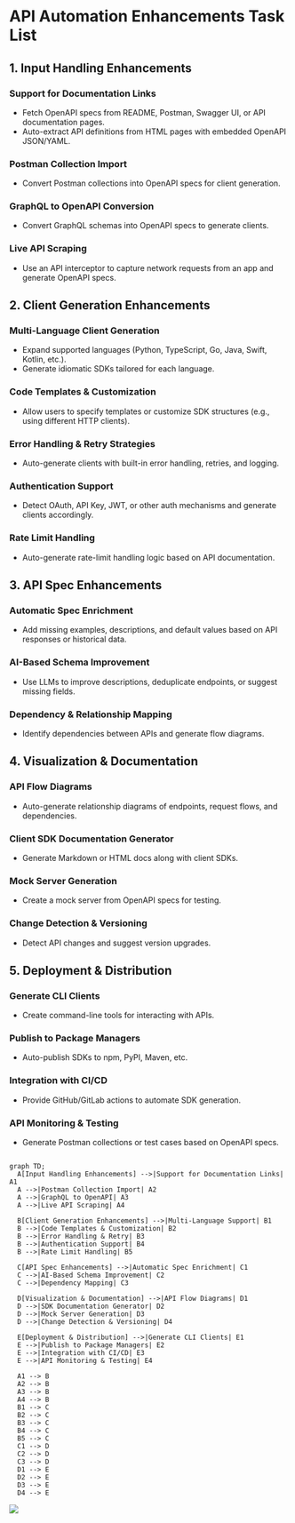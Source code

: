 # API Automation Enhancements Task List

## 1. Input Handling Enhancements

### Support for Documentation Links
- Fetch OpenAPI specs from README, Postman, Swagger UI, or API documentation pages.
- Auto-extract API definitions from HTML pages with embedded OpenAPI JSON/YAML.

### Postman Collection Import
- Convert Postman collections into OpenAPI specs for client generation.

### GraphQL to OpenAPI Conversion
- Convert GraphQL schemas into OpenAPI specs to generate clients.

### Live API Scraping
- Use an API interceptor to capture network requests from an app and generate OpenAPI specs.

## 2. Client Generation Enhancements

### Multi-Language Client Generation
- Expand supported languages (Python, TypeScript, Go, Java, Swift, Kotlin, etc.).
- Generate idiomatic SDKs tailored for each language.

### Code Templates & Customization
- Allow users to specify templates or customize SDK structures (e.g., using different HTTP clients).

### Error Handling & Retry Strategies
- Auto-generate clients with built-in error handling, retries, and logging.

### Authentication Support
- Detect OAuth, API Key, JWT, or other auth mechanisms and generate clients accordingly.

### Rate Limit Handling
- Auto-generate rate-limit handling logic based on API documentation.

## 3. API Spec Enhancements

### Automatic Spec Enrichment
- Add missing examples, descriptions, and default values based on API responses or historical data.

### AI-Based Schema Improvement
- Use LLMs to improve descriptions, deduplicate endpoints, or suggest missing fields.

### Dependency & Relationship Mapping
- Identify dependencies between APIs and generate flow diagrams.

## 4. Visualization & Documentation

### API Flow Diagrams
- Auto-generate relationship diagrams of endpoints, request flows, and dependencies.

### Client SDK Documentation Generator
- Generate Markdown or HTML docs along with client SDKs.

### Mock Server Generation
- Create a mock server from OpenAPI specs for testing.

### Change Detection & Versioning
- Detect API changes and suggest version upgrades.

## 5. Deployment & Distribution

### Generate CLI Clients
- Create command-line tools for interacting with APIs.

### Publish to Package Managers
- Auto-publish SDKs to npm, PyPI, Maven, etc.

### Integration with CI/CD
- Provide GitHub/GitLab actions to automate SDK generation.

### API Monitoring & Testing
- Generate Postman collections or test cases based on OpenAPI specs.

```mermaid

graph TD;
  A[Input Handling Enhancements] -->|Support for Documentation Links| A1
  A -->|Postman Collection Import| A2
  A -->|GraphQL to OpenAPI| A3
  A -->|Live API Scraping| A4
  
  B[Client Generation Enhancements] -->|Multi-Language Support| B1
  B -->|Code Templates & Customization| B2
  B -->|Error Handling & Retry| B3
  B -->|Authentication Support| B4
  B -->|Rate Limit Handling| B5
  
  C[API Spec Enhancements] -->|Automatic Spec Enrichment| C1
  C -->|AI-Based Schema Improvement| C2
  C -->|Dependency Mapping| C3

  D[Visualization & Documentation] -->|API Flow Diagrams| D1
  D -->|SDK Documentation Generator| D2
  D -->|Mock Server Generation| D3
  D -->|Change Detection & Versioning| D4

  E[Deployment & Distribution] -->|Generate CLI Clients| E1
  E -->|Publish to Package Managers| E2
  E -->|Integration with CI/CD| E3
  E -->|API Monitoring & Testing| E4

  A1 --> B
  A2 --> B
  A3 --> B
  A4 --> B
  B1 --> C
  B2 --> C
  B3 --> C
  B4 --> C
  B5 --> C
  C1 --> D
  C2 --> D
  C3 --> D
  D1 --> E
  D2 --> E
  D3 --> E
  D4 --> E
```

[![](https://mermaid.ink/img/pako:eNptlF9vmzAUxb_KFQ99ajQV0pdMmpTYrENLtK6J-rBkDy7cBitgI2NSZU2_-64NqdmfhygH_OP63OsDr1GuC4xm0U7tjWhK2PCPOwUw32aq6Sx8EaqopNpDqkqhcqxR2fYnTCafzuuuabSx8KwNcJ13bklYqRUspTq0Z5jf-EoevtetrYUCpqsKc09ltXucsDhgd87D9yVYDd8aVPP7jNaTsL6URwS6C-ucSPJFy1O37H6LLaskmYA7VGh6K__aXnWVlZOlUPtO7BGGLs6w8G4XnmE0E9hg3VTCYgtXwLrW6lr-8kWJjQObGkMDeJ_TFTygNSdiksDMO1uSA5n3psKe08A80FY0uVqGoRNwe2mObX3bDeb_6Ynq65pq5xfAyLx062dgvi3WY9lkIVosaHol1sKdgNFHHMA4gBxp-AWq_AQr0fRzZtSPI_j2UbadqIZhUMN_HP5giLx-rvQLcCkoVzWlgXsjvI8O__pXZIYj04bAOIArnR9gjeaIZnSqxCSBYTQNOkiOdgjWFTyiaUl533za-0631FWlT25PZ1q21sinLnge6iOwZQZ9ksh26m2nfYi7p0q2pUvnvcgPLj4roejPODAOYKYs7ocEvkhbAss-ME5MEhg3ohV5pJ773Gywtd5xOjie3zgQFl7HI52M9DToRc8zr-ORTkZ6OtK3QbP-We51PNJJ0LxnUq_jkU5Guq-fRtdRjaYWsqBvy6sPcUTvQI27aEayEOawo2_OG3GCwrs-qTyaWdPhdWR0ty-j2bOoWrrqmoLOZIjR-91GqB9aX67ffgOX_IIv?type=png)](https://mermaid.live/edit#pako:eNptlF9vmzAUxb_KFQ99ajQV0pdMmpTYrENLtK6J-rBkDy7cBitgI2NSZU2_-64NqdmfhygH_OP63OsDr1GuC4xm0U7tjWhK2PCPOwUw32aq6Sx8EaqopNpDqkqhcqxR2fYnTCafzuuuabSx8KwNcJ13bklYqRUspTq0Z5jf-EoevtetrYUCpqsKc09ltXucsDhgd87D9yVYDd8aVPP7jNaTsL6URwS6C-ucSPJFy1O37H6LLaskmYA7VGh6K__aXnWVlZOlUPtO7BGGLs6w8G4XnmE0E9hg3VTCYgtXwLrW6lr-8kWJjQObGkMDeJ_TFTygNSdiksDMO1uSA5n3psKe08A80FY0uVqGoRNwe2mObX3bDeb_6Ynq65pq5xfAyLx062dgvi3WY9lkIVosaHol1sKdgNFHHMA4gBxp-AWq_AQr0fRzZtSPI_j2UbadqIZhUMN_HP5giLx-rvQLcCkoVzWlgXsjvI8O__pXZIYj04bAOIArnR9gjeaIZnSqxCSBYTQNOkiOdgjWFTyiaUl533za-0631FWlT25PZ1q21sinLnge6iOwZQZ9ksh26m2nfYi7p0q2pUvnvcgPLj4roejPODAOYKYs7ocEvkhbAss-ME5MEhg3ohV5pJ773Gywtd5xOjie3zgQFl7HI52M9DToRc8zr-ORTkZ6OtK3QbP-We51PNJJ0LxnUq_jkU5Guq-fRtdRjaYWsqBvy6sPcUTvQI27aEayEOawo2_OG3GCwrs-qTyaWdPhdWR0ty-j2bOoWrrqmoLOZIjR-91GqB9aX67ffgOX_IIv)